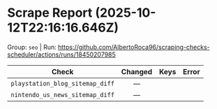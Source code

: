 # Scrape Report (2025-10-12T22:16:16.646Z)

Group: `seo`  |  Run: https://github.com/AlbertoRoca96/scraping-checks-scheduler/actions/runs/18450207985

| Check | Changed | Keys | Error |
|---|:---:|:--|:--|
| `playstation_blog_sitemap_diff` | — |  |  |
| `nintendo_us_news_sitemap_diff` | — |  |  |
